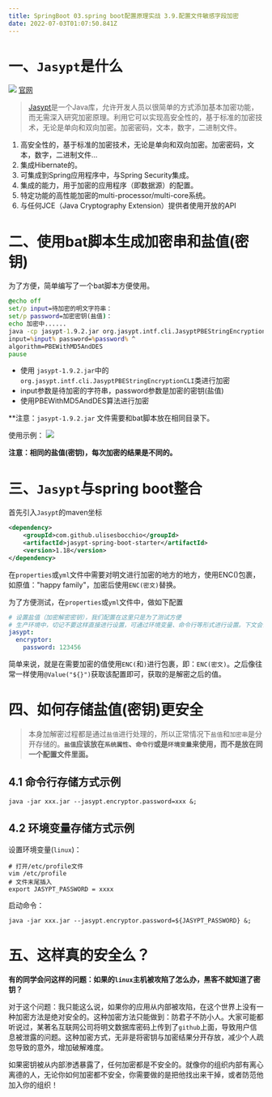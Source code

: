 ```yaml
---
title: SpringBoot 03.spring boot配置原理实战 3.9.配置文件敏感字段加密
date: 2022-07-03T01:07:50.841Z
---
```

# 一、`Jasypt`是什么

![](https://cdn.jsdelivr.net/gh/krislinzhao/IMGcloud/img/20200421145055.png)
[官网](http://www.jasypt.org/)

> [Jasypt](http://jasypt.org/)是一个Java库，允许开发人员以很简单的方式添加基本加密功能，而无需深入研究加密原理。利用它可以实现高安全性的，基于标准的加密技术，无论是单向和双向加密。加密密码，文本，数字，二进制文件。

1. 高安全性的，基于标准的加密技术，无论是单向和双向加密。加密密码，文本，数字，二进制文件…
2. 集成Hibernate的。
3. 可集成到Spring应用程序中，与Spring Security集成。
4. 集成的能力，用于加密的应用程序（即数据源）的配置。
5. 特定功能的高性能加密的multi-processor/multi-core系统。
6. 与任何JCE（Java Cryptography Extension）提供者使用开放的API

# 二、使用bat脚本生成加密串和盐值(密钥)

为了方便，简单编写了一个bat脚本方便使用。

```bat
@echo off
set/p input=待加密的明文字符串：
set/p password=加密密钥(盐值)：
echo 加密中......
java -cp jasypt-1.9.2.jar org.jasypt.intf.cli.JasyptPBEStringEncryptionCLI  ^
input=%input% password=%password% ^
algorithm=PBEWithMD5AndDES
pause
```

- 使用 `jasypt-1.9.2.jar`中的`org.jasypt.intf.cli.JasyptPBEStringEncryptionCLI`类进行加密
- input参数是待加密的字符串，password参数是加密的密钥(盐值)
- 使用PBEWithMD5AndDES算法进行加密

**注意：`jasypt-1.9.2.jar` 文件需要和bat脚本放在相同目录下。

使用示例：
![](https://cdn.jsdelivr.net/gh/krislinzhao/IMGcloud/img/20200421145514.png)

**注意：相同的盐值(密钥)，每次加密的结果是不同的。**

# 三、`Jasypt`与spring boot整合

首先引入`Jasypt`的maven坐标

```xml
<dependency>
    <groupId>com.github.ulisesbocchio</groupId>
    <artifactId>jasypt-spring-boot-starter</artifactId>
    <version>1.18</version>
</dependency>
```

在`properties`或`yml`文件中需要对明文进行加密的地方的地方，使用ENC()包裹，如原值："happy family"，加密后使用`ENC(密文)`替换。

为了方便测试，在`properties`或`yml`文件中，做如下配置

```yaml
# 设置盐值（加密解密密钥），我们配置在这里只是为了测试方便
# 生产环境中，切记不要这样直接进行设置，可通过环境变量、命令行等形式进行设置。下文会讲
jasypt:
  encryptor:
    password: 123456
```

简单来说，就是在需要加密的值使用`ENC(`和`)`进行包裹，即：`ENC(密文)`。之后像往常一样使用`@Value("${}")`获取该配置即可，获取的是解密之后的值。

# 四、如何存储盐值(密钥)更安全

> 本身加解密过程都是通过`盐值`进行处理的，所以正常情况下`盐值`和`加密串`是分开存储的。**`盐值`应该放在`系统属性`、`命令行`或是`环境变量`来使用，而不是放在同一个配置文件里面。**

## 4.1 命令行存储方式示例

```
java -jar xxx.jar --jasypt.encryptor.password=xxx &;
```

## 4.2 环境变量存储方式示例

设置环境变量(`linux`)：

```
# 打开/etc/profile文件
vim /etc/profile
# 文件末尾插入
export JASYPT_PASSWORD = xxxx
```

启动命令：

```
java -jar xxx.jar --jasypt.encryptor.password=${JASYPT_PASSWORD} &;
```

# 五、这样真的安全么？

**有的同学会问这样的问题：如果的`linux`主机被攻陷了怎么办，黑客不就知道了密钥？**

对于这个问题：我只能这么说，如果你的应用从内部被攻陷，在这个世界上没有一种加密方法是绝对安全的。这种加密方法只能做到：防君子不防小人。大家可能都听说过，某著名互联网公司将明文数据库密码上传到了`github`上面，导致用户信息被泄露的问题。这种加密方式，无非是将密钥与加密结果分开存放，减少个人疏忽导致的意外，增加破解难度。

如果密钥被从内部渗透暴露了，任何加密都是不安全的。就像你的组织内部有离心离德的人，无论你如何加密都不安全，你需要做的是把他找出来干掉，或者防范他加入你的组织！